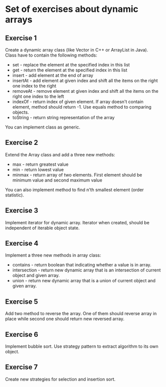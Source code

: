 # Set of exercises about dynamic arrays

## Exercise 1
Create a dynamic array class (like Vector in C++ or ArrayList in Java).  
Class have to contain the following methods:
- set - replace the element at the specified index in this list
- get - return the element at the specified index in this list
- insert - add element at the end of array
- insertAt - add element at given index and shift all the items on the right one index to the right
- removeAt - remove element at given index and shift all the items on the right one index to the left
- indexOf - return index of given element. If array doesn't contain element, method should return -1.  Use equals method to comparing objects.  
- toString - return string representation of the array  

You can implement class as generic.

## Exercise 2
Extend the Array class and add a three new methods:
 - max - return greatest value
 - min - return lowest value
 - minmax - return array of two elements. First element should be minimum value and second maximum value  
 
You can also implement method to find n’th smallest element (order statistic).

## Exercise 3
Implement iterator for dynamic array. Iterator when created, should be independent of iterable object state. 

## Exercise 4
Implement a three new methods in array class:
- contains - return boolean that indicating whether a value is in array.
- intersection - return new dynamic array that is an intersection of current object and given array.
- union - return new dynamic array that is a union of current object and given array.  

## Exercise 5  
Add two method to reverse the array. One of them should reverse array in place while second one should return new reversed array.

## Exercise 6  
Implement bubble sort. Use strategy pattern to extract algorithm to its own object.

## Exercise 7
Create new strategies for selection and insertion sort.